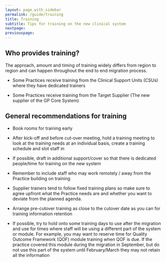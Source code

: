 ```yaml
---
layout: page_with_sidebar
permalink: /guide/training
title: Training
subtitle: Tips for training on the new clinical system
nextpage:
previouspage:
---
```


## Who provides training?

The approach, amount and timing of training widely differs from region to region and can happen throughout the end to end migration process. 

* Some Practices receive training from the Clinical Support Units (CSUs) where they have dedicated trainers

* Some Practices receive training from the Target Supplier (The new supplier of the GP Core System)


## General recommendations for training

* Book rooms for training early

* After kick-off and before cut-over meeting, hold a training meeting to look at the training needs at an individual basis, create a training schedule and slot staff in

* If possible, draft in additional support/cover so that there is dedicated people/time for training on the new system

* Remember to include staff who may work remotely / away from the Practice building on training

* Supplier trainers tend to follow fixed training plans so make sure to agree upfront what the Practice needs are and whether you want to deviate from the planned agenda.

* Arrange pre-cutover training as close to the cutover date as you can for training information retention

* If possible, try to hold onto some training days to use after the migration and use for times where staff will be using a different part of the system or module. For example, you may want to reserve time for Quality Outcome Framework (QOF) module training when QOF is due. If the practice covered this module during the migration in September, but do not use this part of the system until February/March they may not retain all the information